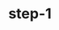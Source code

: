 ---
layout: post
title:  "step-1"
video: assets/images/plant-video-1.mp4
featured: true
hidden: true
---